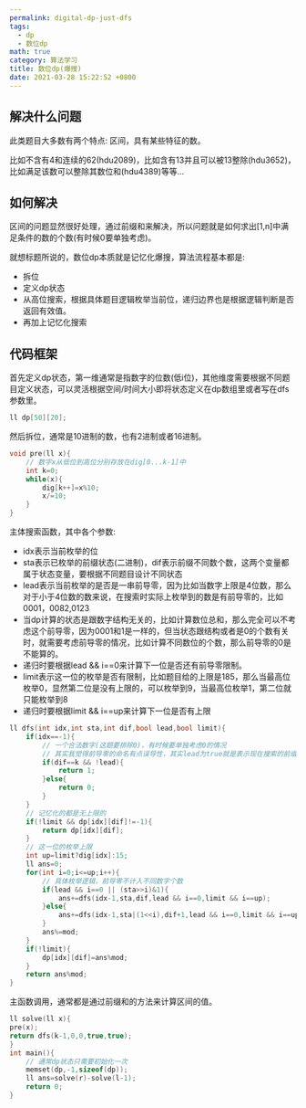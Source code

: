 ```yaml
---
permalink: digital-dp-just-dfs
tags: 
  - dp
  - 数位dp
math: true
category: 算法学习
title: 数位dp(爆搜)
date: 2021-03-28 15:22:52 +0800
---
```


## 解决什么问题

此类题目大多数有两个特点: 区间，具有某些特征的数。

比如不含有4和连续的62(hdu2089)，比如含有13并且可以被13整除(hdu3652)，比如满足该数可以整除其数位和(hdu4389)等等...

## 如何解决

区间的问题显然很好处理，通过前缀和来解决，所以问题就是如何求出[1,n]中满足条件的数的个数(有时候0要单独考虑)。

就想标题所说的，数位dp本质就是记忆化爆搜，算法流程基本都是:

- 拆位
- 定义dp状态
- 从高位搜索，根据具体题目逻辑枚举当前位，递归边界也是根据逻辑判断是否返回有效值。
- 再加上记忆化搜索

## 代码框架

首先定义dp状态，第一维通常是指数字的位数(低i位)，其他维度需要根据不同题目定义状态，可以灵活根据空间/时间大小即将状态定义在dp数组里或者写在dfs参数里。

```cpp
ll dp[50][20];
```

然后拆位，通常是10进制的数，也有2进制或者16进制。

```cpp
void pre(ll x){
    // 数字x从低位到高位分别存放在dig[0...k-1]中
    int k=0;
    while(x){
        dig[k++]=x%10;
        x/=10;
    }
}
```

主体搜索函数，其中各个参数:

- idx表示当前枚举的位
- sta表示已枚举的前缀状态(二进制)，dif表示前缀不同数个数，这两个变量都属于状态变量，要根据不同题目设计不同状态
- lead表示当前枚举的是否是一串前导零，因为比如当数字上限是4位数，那么对于小于4位数的数来说，在搜索时实际上枚举到的数是有前导零的，比如0001，0082,0123
- 当dp计算的状态是跟数字结构无关的，比如计算数位总和，那么完全可以不考虑这个前导零，因为0001和1是一样的，但当状态跟结构或者是0的个数有关时，就需要考虑前导零的情况，比如计算不同数位的个数，那么前导零的0是不能算的。
- 递归时要根据lead && i==0来计算下一位是否还有前导零限制。
- limit表示这一位的枚举是否有限制，比如题目给的上限是185，那么当最高位枚举0，显然第二位是没有上限的，可以枚举到9，当最高位枚举1，第二位就只能枚举到8
- 递归时要根据limit && i==up来计算下一位是否有上限

```cpp
ll dfs(int idx,int sta,int dif,bool lead,bool limit){
    if(idx==-1){
        // 一个合法数字(这题要排除0)，有时候要单独考虑0的情况
        // 其实我觉得前导零的命名有点误导性，其实lead为true就是表示现在搜索的前缀是一串0
        if(dif==k && !lead){
            return 1;
        }else{
            return 0;
        }
    }
    // 记忆化的都是无上限的
    if(!limit && dp[idx][dif]!=-1){
        return dp[idx][dif];
    }
    // 这一位的枚举上限
    int up=limit?dig[idx]:15;
    ll ans=0;
    for(int i=0;i<=up;i++){
        // 具体枚举逻辑，前导零不计入不同数字个数
        if(lead && i==0 || (sta>>i)&1){
            ans+=dfs(idx-1,sta,dif,lead && i==0,limit && i==up);
        }else{
            ans+=dfs(idx-1,sta|(1<<i),dif+1,lead && i==0,limit && i==up);
        }
        ans%=mod;
    }
    if(!limit){
        dp[idx][dif]=ans%mod;
    }
    return ans%mod;
}
```

主函数调用，通常都是通过前缀和的方法来计算区间的值。

```cpp
ll solve(ll x){
pre(x);
return dfs(k-1,0,0,true,true);
}
int main(){
    // 通常dp状态只需要初始化一次
    memset(dp,-1,sizeof(dp));
    ll ans=solve(r)-solve(l-1);
    return 0;
}
```


